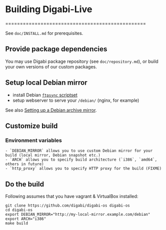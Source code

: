# Building Digabi-Live
================================================

See `doc/INSTALL.md` for prerequisites.


## Provide package dependencies
You may use Digabi package repository (see `doc/repository.md`), or build your own versions of our custom packages.


## Setup local Debian mirror

 - install Debian [`ftpsync` scriptset](https://ftp-master.debian.org/ftpsync.tar.gz)
 - setup webserver to serve your `/debian/` (nginx, for example)
 

See also [Setting up a Debian archive 
mirror](https://www.debian.org/mirror/ftpmirror).


## Customize build

### Environment variables

    - `DEBIAN_MIRROR` allows you to use custom Debian mirror for your build (local mirror, Debian snapshot etc.)
    - `ARCH` allows you to specify build architecture (`i386`, `amd64`, others in future)
    - `http_proxy` allows you to specify HTTP proxy for the build (FIXME)


## Do the build

Following assumes that you have vagrant & VirtualBox installed:

    git clone https://github.com/digabi/digabi-os digabi-os
    cd digabi-os
    export DEBIAN_MIRROR="http://my-local-mirror.example.com/debian"
    export ARCH="i386"
    make build
